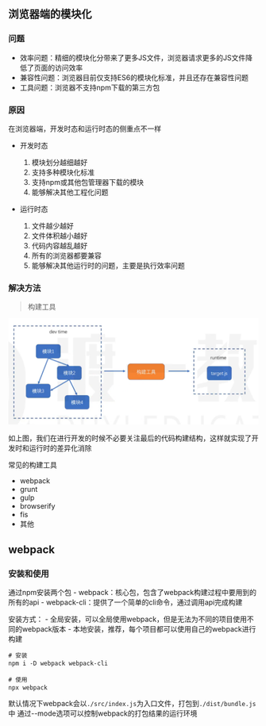 ## 浏览器端的模块化

### 问题

- 效率问题：精细的模块化分带来了更多JS文件，浏览器请求更多的JS文件降低了页面的访问效率
- 兼容性问题：浏览器目前仅支持ES6的模块化标准，并且还存在兼容性问题
- 工具问题：浏览器不支持npm下载的第三方包

### 原因

在浏览器端，开发时态和运行时态的侧重点不一样

- 开发时态
    1. 模块划分越细越好
    2. 支持多种模块化标准
    3. 支持npm或其他包管理器下载的模块
    4. 能够解决其他工程化问题

- 运行时态
    1. 文件越少越好
    2. 文件体积越小越好
    3. 代码内容越乱越好
    4. 所有的浏览器都要兼容
    5. 能够解决其他运行时的问题，主要是执行效率问题


### 解决方法

> 构建工具

![alt text](image.png)

如上图，我们在进行开发的时候不必要关注最后的代码构建结构，这样就实现了开发时和运行时的差异化消除

常见的构建工具

- webpack
- grunt
- gulp
- browserify
- fis
- 其他


## webpack

### 安装和使用

通过npm安装两个包
    - webpack：核心包，包含了webpack构建过程中要用到的所有的api
    - webpack-cli：提供了一个简单的cli命令，通过调用api完成构建

安装方式：
    - 全局安装，可以全局使用webpack，但是无法为不同的项目使用不同的webpack版本
    - 本地安装，推荐，每个项目都可以使用自己的webpack进行构建

```shell
# 安装
npm i -D webpack webpack-cli

# 使用
npx webpack
```

默认情况下webpack会以`./src/index.js`为入口文件，打包到`./dist/bundle.js`中
通过--mode选项可以控制webpack的打包结果的运行环境


## 

